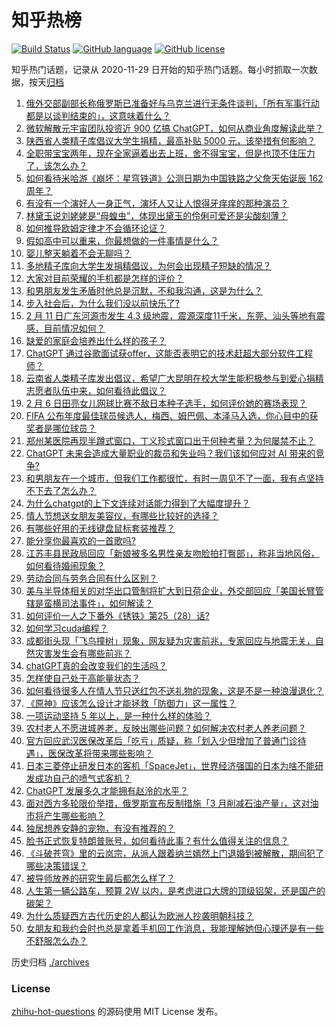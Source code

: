 # 知乎热榜
[![Build Status](https://github.com/ToWeLong/zhihu-hot-questions/workflows/CI/badge.svg)](https://github.com/ToWeLong/zhihu-hot-questions/actions)
[![GitHub language](https://img.shields.io/badge/language-golang-orange.svg)](https://golang.org/)
[![GitHub license](https://img.shields.io/github/license/ToWeLong/zhihu-hot-questions)](https://github.com/ToWeLong/zhihu-hot-questions/blob/main/LICENSE)

知乎热门话题，记录从 2020-11-29 日开始的知乎热门话题。每小时抓取一次数据，按天[归档](./archives)

<!-- BEGIN -->

1. [俄外交部副部长称俄罗斯已准备好与乌克兰进行无条件谈判，「所有军事行动都是以谈判结束的」，这意味着什么？](https://www.zhihu.com/question/583375157)
1. [微软解散元宇宙团队投资近 900 亿搞 ChatGPT，如何从商业角度解读此举？](https://www.zhihu.com/question/583134530)
1. [陕西省人类精子库倡议大学生捐精，最高补贴 5000 元，该举措有何影响？](https://www.zhihu.com/question/583144083)
1. [全职带宝宝两年，现在全家逼着出去上班，舍不得宝宝，但是也顶不住压力了，该怎么办？](https://www.zhihu.com/question/582036709)
1. [如何看待米哈游《崩坏：星穹铁道》公测日期为中国铁路之父詹天佑诞辰 162 周年？](https://www.zhihu.com/question/583258913)
1. [有没有一个演好人一身正气，演坏人又让人恨得牙痒痒的那种演员？](https://www.zhihu.com/question/346249699)
1. [林黛玉说刘姥姥是“母蝗虫”，体现出黛玉的伶俐可爱还是尖酸刻薄？](https://www.zhihu.com/question/576750566)
1. [如何推导欧姆定律才不会循环论证？](https://www.zhihu.com/question/583002749)
1. [假如高中可以重来，你最想做的一件事情是什么？](https://www.zhihu.com/question/421626002)
1. [婴儿整天躺着不会无聊吗？](https://www.zhihu.com/question/578082706)
1. [多地精子库向大学生发捐精倡议，为何会出现精子短缺的情况？](https://www.zhihu.com/question/583197232)
1. [大家对目前荣耀的手机都是怎样的评价？](https://www.zhihu.com/question/582056603)
1. [和男朋友发生矛盾时他总是沉默，不和我沟通，这是为什么？](https://www.zhihu.com/question/581990808)
1. [步入社会后，为什么我们没以前快乐了?](https://www.zhihu.com/question/582569407)
1. [2 月 11 日广东河源市发生 4.3 级地震，震源深度11千米，东莞、汕头等地有震感，目前情况如何？](https://www.zhihu.com/question/583351191)
1. [缺爱的家庭会培养出什么样的孩子？](https://www.zhihu.com/question/305533266)
1. [ChatGPT 通过谷歌面试获offer，这能否表明它的技术赶超大部分软件工程师？](https://www.zhihu.com/question/582449275)
1. [云南省人类精子库发出倡议，希望广大昆明在校大学生能积极参与到爱心捐精志愿者队伍中来，如何看待此倡议？](https://www.zhihu.com/question/583067856)
1. [2 月 6 日田亮女儿网球比赛不敌日本种子选手，如何评价她的赛场表现？](https://www.zhihu.com/question/582635570)
1. [FIFA 公布年度最佳球员候选人，梅西、姆巴佩、本泽马入选，你心目中的获奖者是哪位球员？](https://www.zhihu.com/question/583343061)
1. [郑州某医院再现半蹲式窗口，丁义珍式窗口出于何种考量？为何屡禁不止？](https://www.zhihu.com/question/583344136)
1. [ChatGPT 未来会造成大量职业的裁员和失业吗？我们该如何应对 AI 带来的竞争?](https://www.zhihu.com/question/582504413)
1. [和男朋友在一个城市，但我们工作都很忙，有时一周见不了一面，我有点坚持不下去了怎么办？](https://www.zhihu.com/question/581984443)
1. [为什么chatgpt的上下文连续对话能力得到了大幅度提升？](https://www.zhihu.com/question/575481512)
1. [情人节想送女朋友美容仪，有哪些比较好的选择？](https://www.zhihu.com/question/581566057)
1. [有哪些好用的无线键盘鼠标套装推荐？](https://www.zhihu.com/question/22516523)
1. [能分享你最喜欢的一首歌吗?](https://www.zhihu.com/question/582644059)
1. [江苏丰县民政局回应「新娘被多名男性亲友吻脸拍打臀部」，称非当地风俗，如何看待婚闹现象？](https://www.zhihu.com/question/583136134)
1. [劳动合同与劳务合同有什么区别？](https://www.zhihu.com/question/439682689)
1. [美与半导体相关的对华出口管制将扩大到日荷企业，外交部回应「美国长臂管辖是蛮横司法事件」，如何解读？](https://www.zhihu.com/question/583174889)
1. [如何评价一人之下番外《锈铁》第25（28）话?](https://www.zhihu.com/question/583297147)
1. [如何学习cuda编程？](https://www.zhihu.com/question/62996995)
1. [成都街头现「飞鸟撞树」现象，网友疑为灾害前兆，专家回应与地震无关，自然灾害发生会有哪些前兆？](https://www.zhihu.com/question/582984370)
1. [chatGPT真的会改变我们的生活吗？](https://www.zhihu.com/question/582600325)
1. [怎样使自己处于高能量状态？](https://www.zhihu.com/question/331006661)
1. [如何看待很多人在情人节只送红包不送礼物的现象，这是不是一种浪漫退化？](https://www.zhihu.com/question/583235134)
1. [《原神》应该怎么设计才能拯救「防御力」这一属性？](https://www.zhihu.com/question/583131166)
1. [一项运动坚持 5 年以上，是一种什么样的体验？](https://www.zhihu.com/question/581077761)
1. [农村老人不愿进城养老，反映出哪些问题？如何解决农村老人养老问题？](https://www.zhihu.com/question/582999694)
1. [官方回应武汉医保改革后「吃亏」质疑，称「划入少但增加了普通门诊待遇」，医保改革将带来哪些影响？](https://www.zhihu.com/question/583369380)
1. [日本三菱停止研发日本的客机「SpaceJet」，世界经济强国的日本为啥不能研发成功自己的喷气式客机？](https://www.zhihu.com/question/582926277)
1. [ChatGPT 发展多久才能拥有赵泠的水平？](https://www.zhihu.com/question/571001608)
1. [面对西方多轮限价举措，俄罗斯宣布反制措施「3 月削减石油产量」，这对油市将产生哪些影响？](https://www.zhihu.com/question/583361434)
1. [独居想养安静的宠物，有没有推荐的？](https://www.zhihu.com/question/582464403)
1. [脸书正式恢复特朗普账号，如何看待此事？有什么值得关注的信息？](https://www.zhihu.com/question/583168024)
1. [《斗破苍穹》里的云岚宗，从派人跟着纳兰嫣然上门退婚到被解散，期间犯了哪些决策错误？](https://www.zhihu.com/question/581363214)
1. [被导师放养的研究生最后都怎么样了？](https://www.zhihu.com/question/335858390)
1. [人生第一辆公路车，预算 2W 以内，是考虑进口大牌的顶级铝架，还是国产的碳架？](https://www.zhihu.com/question/582623389)
1. [为什么质疑西方古代历史的人都认为欧洲人抄袭明朝科技？](https://www.zhihu.com/question/553790724)
1. [女朋友和我约会时也总是拿着手机回工作消息，我能理解她但心理还是有一些不舒服怎么办？](https://www.zhihu.com/question/581984665)

<!-- END -->

历史归档 [./archives](./archives)


### License
[zhihu-hot-questions](https://github.com/towelong/zhihu-hot-questions) 的源码使用 MIT License 发布。